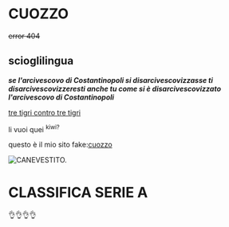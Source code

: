 # CUOZZO
~~error 404~~
## scioglilingua
***se l'arcivescovo di Costantinopoli si disarcivescovizzasse ti disarcivescovizzeresti anche tu come si è disarcivescovizzato l'arcivescovo di Costantinopoli***

<ins>tre tigri contro tre tigri</ins>

  li vuoi quei <sup>kiwi?</sup> 

  questo è il mio sito fake:[cuozzo](http://www.cuozzo.it)

![CANEVESTITO.](https://www.google.com/url?sa=i&url=https%3A%2F%2Fwww.alamy.it%2Ffotos-immagini%2Fuomo-vestito-da-cane.html&psig=AOvVaw1BCe75bTZ1DxMUSbrRAMkX&ust=1731506815936000&source=images&cd=vfe&opi=89978449&ved=0CBEQjRxqFwoTCMio7ZP81okDFQAAAAAdAAAAABAI)

# CLASSIFICA SERIE A
 👌👌👌👌

